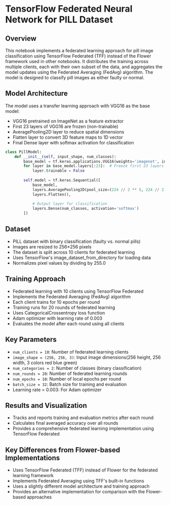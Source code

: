 # TensorFlow Federated Neural Network for PILL Dataset

## Overview
This notebook implements a federated learning approach for pill image classification using TensorFlow Federated (TFF) instead of the Flower framework used in other notebooks. It distributes the training across multiple clients, each with their own subset of the data, and aggregates the model updates using the Federated Averaging (FedAvg) algorithm. The model is designed to classify pill images as either faulty or normal.

## Model Architecture
The model uses a transfer learning approach with VGG16 as the base model:
- VGG16 pretrained on ImageNet as a feature extractor
- First 23 layers of VGG16 are frozen (non-trainable)
- AveragePooling2D layer to reduce spatial dimensions
- Flatten layer to convert 3D feature maps to 1D vector
- Final Dense layer with softmax activation for classification

```python
class PillModel:
    def __init__(self, input_shape, num_classes):
        base_model = tf.keras.applications.VGG16(weights='imagenet', include_top=False, input_shape=input_shape)
        for layer in base_model.layers[:23]:  # Freeze first 23 layers
            layer.trainable = False
            
        self.model = tf.keras.Sequential([
            base_model,
            layers.AveragePooling2D(pool_size=(224 // 2 ** 5, 224 // 2 ** 5)),
            layers.Flatten(),
            
            # Output layer for classification
            layers.Dense(num_classes, activation='softmax')
        ])
```

## Dataset
- PILL dataset with binary classification (faulty vs. normal pills)
- Images are resized to 256×256 pixels
- The dataset is split across 10 clients for federated learning
- Uses TensorFlow's image_dataset_from_directory for loading data
- Normalizes pixel values by dividing by 255.0

## Training Approach
- Federated learning with 10 clients using TensorFlow Federated
- Implements the Federated Averaging (FedAvg) algorithm
- Each client trains for 10 epochs per round
- Training runs for 20 rounds of federated learning
- Uses CategoricalCrossentropy loss function
- Adam optimizer with learning rate of 0.003
- Evaluates the model after each round using all clients

## Key Parameters
- `num_clients = 10`: Number of federated learning clients
- `image_shape = (256, 256, 3)`: Input image dimensions(256 height, 256 width, 3 colors red blue green)
- `num_categories = 2`: Number of classes (binary classification)
- `num_rounds = 20`: Number of federated learning rounds
- `num_epochs = 10`: Number of local epochs per round
- `batch_size = 32`: Batch size for training and evaluation
- Learning rate = 0.003: For Adam optimizer

## Results and Visualization
- Tracks and reports training and evaluation metrics after each round
- Calculates final averaged accuracy over all rounds
- Provides a comprehensive federated learning implementation using TensorFlow Federated

## Key Differences from Flower-based Implementations
- Uses TensorFlow Federated (TFF) instead of Flower for the federated learning framework
- Implements Federated Averaging using TFF's built-in functions
- Uses a slightly different model architecture and training approach
- Provides an alternative implementation for comparison with the Flower-based approaches